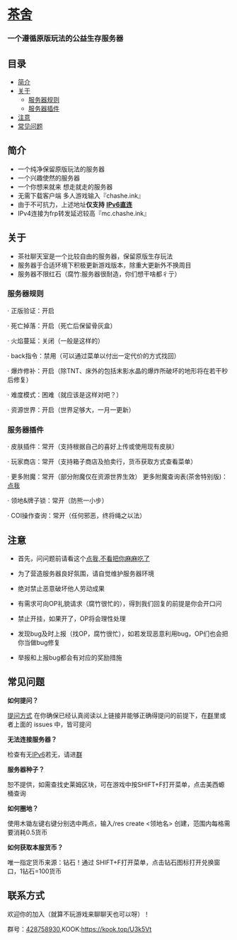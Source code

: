 # [茶舍](https://www.mcbbs.net/thread-1411437-1-1.html)

### 			一个遵循原版玩法的公益生存服务器


## 目录
  * [简介](#简介)
  * [关于](#关于)
    * [服务器规则](#服务器规则)
    * [服务器插件](#服务器插件)
  * [注意](#注意)
  * [常见问题](#常见问题)


## 简介

- 一个纯净保留原版玩法的服务器
- 一个兴趣使然的服务器
- 一个你想来就来 想走就走的服务器
- 无需下载客户端 多人游戏输入『chashe.ink』
- 由于不可抗力，上述地址**仅支持** **[IPv6直连](https://testipv6.cn/)**
- IPv4连接为frp转发延迟较高『mc.chashe.ink』

## 关于

- 茶社聊天室是一个比较自由的服务器，保留原版生存玩法
- 服务器于合适环境下积极更新游戏版本，除重大更新外不换周目
- 服务器不限红石（腐竹:服务器很耐造，你们想干啥都彳亍）

### 服务器规则

·  正版验证：开启

·  死亡掉落：开启（死亡后保留骨灰盒）

·  火焰蔓延：关闭（一般是这样的）

·  back指令：禁用（可以通过菜单以付出一定代价的方式找回）

·  爆炸修补：开启（除TNT、床外的包括末影水晶的爆炸所破坏的地形将在若干秒后修复）

·  难度模式：困难（就应该是这样对吧？）

·  资源世界：开启（世界足够大，一月一更新）

### 服务器插件

·  皮肤插件：常开（支持根据自己的喜好上传或使用现有皮肤）

·  玩家商店：常开（支持箱子商店及拍卖行，货币获取方式查看菜单）

·  更多附魔：常开（部分附魔仅在资源世界生效）
   更多附魔查询表(茶舍特别版)：[点我](https://docs.qq.com/sheet/DWWlhc3FVTVFiakxq?tab=wdgvbr&u=f952278b02c54170ae7f11e49d4a58f6)

·  领地&牌子锁：常开（防熊一小步）

·  COI操作查询：常开（任何邪恶，终将绳之以法） 

## 注意

- 首先，问问题前请看这个[点我,不看把你麻麻吃了](https://github.com/ryanhanwu/How-To-Ask-Questions-The-Smart-Way/blob/main/README-zh_CN.md)

- 为了营造服务器良好氛围，请自觉维护服务器环境

- 绝对禁止恶意破坏他人劳动成果

- 有需求可向OP礼貌请求（腐竹很忙的），得到我们回复的前提是你会开口问

- 禁止开挂，如果开了，OP将会理性处理

- 发现bug及时上报（找OP，腐竹很忙），如若发现恶意利用bug，OP们也会把你当做bug修复

- 举报和上报bug都会有对应的奖励措施

## 常见问题

**如何提问？**

[提问方式](https://github.com/ryanhanwu/How-To-Ask-Questions-The-Smart-Way/blob/main/README-zh_CN.md)
在你确保已经认真阅读以上链接并能够正确得提问的前提下，在[群](http://qm.qq.com/cgi-bin/qm/qr?_wv=1027&k=fcXCxpM_Lyezgo8Va4HHrFRs_UApptQx&authKey=bmXi7kc2EekvVwrcnm3epwD9YtcZu3k8URZWF8VS5s1d3gmnZiCwNzJ3x9QNF60B&noverify=0&group_code=428758930)里或者上面的 issues 中，皆可提问


**无法连接服务器？**

检查有无[IPv6](https://www.test-ipv6.com/index.html.zh_CN)若无，请进[群](http://qm.qq.com/cgi-bin/qm/qr?_wv=1027&k=fcXCxpM_Lyezgo8Va4HHrFRs_UApptQx&authKey=bmXi7kc2EekvVwrcnm3epwD9YtcZu3k8URZWF8VS5s1d3gmnZiCwNzJ3x9QNF60B&noverify=0&group_code=428758930)
 

**服务器种子？**

恕不提供，如需查找史莱姆区块，可在游戏中按SHIFT+F打开菜单，点击美西螈桶查询



**如何圈地？**

使用木锄左键右键分别选中两点，输入/res create <领地名> 创建，范围内每格需要消耗0.5货币
 

**如何获取本服货币？**

唯一指定货币来源：钻石！通过 SHIFT+F打开菜单，点击钻石图标打开兑换窗口，1钻石=100货币


## **联系方式**

欢迎你的加入（就算不玩游戏来聊聊天也可以呀）！

群号：[428758930](http://qm.qq.com/cgi-bin/qm/qr?_wv=1027&k=fcXCxpM_Lyezgo8Va4HHrFRs_UApptQx&authKey=bmXi7kc2EekvVwrcnm3epwD9YtcZu3k8URZWF8VS5s1d3gmnZiCwNzJ3x9QNF60B&noverify=0&group_code=428758930),KOOK:https://kook.top/U3k5Vt
